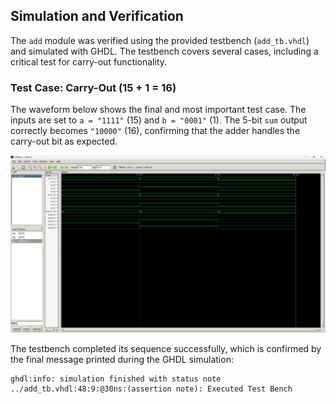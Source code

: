 ## Simulation and Verification

The `add` module was verified using the provided testbench (`add_tb.vhdl`) and simulated with GHDL. The testbench covers several cases, including a critical test for carry-out functionality.

### Test Case: Carry-Out (15 + 1 = 16)

The waveform below shows the final and most important test case. The inputs are set to `a = "1111"` (15) and `b = "0001"` (1). The 5-bit `sum` output correctly becomes `"10000"` (16), confirming that the adder handles the carry-out bit as expected.

![Adder Carry-Out Test Waveform](waveformFiles/waveformPhoto.png)

The testbench completed its sequence successfully, which is confirmed by the final message printed during the GHDL simulation:
```
ghdl:info: simulation finished with status note
../add_tb.vhdl:48:9:@30ns:(assertion note): Executed Test Bench
```
